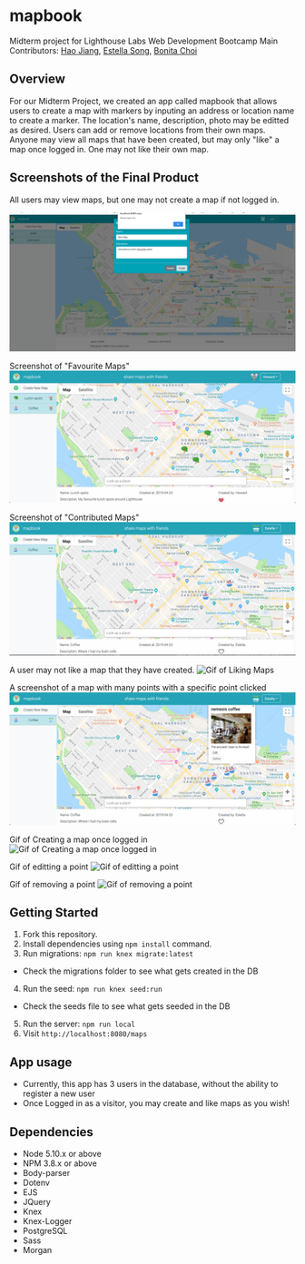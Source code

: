 # mapbook
Midterm project for Lighthouse Labs Web Development Bootcamp
Main Contributors: [Hao Jiang](https://github.com/Polatouche0201), [Estella Song](https://github.com/estellajaysong), [Bonita Choi](https://github.com/bonitac)

## Overview
For our Midterm Project, we created an app called mapbook that allows users to create a map with markers by inputing an address or location name to create a marker. The location's name, description, photo may be editted as desired. Users can add or remove locations from their own maps. Anyone may view all maps that have been created, but may only "like" a map once logged in. One may not like their own map.

## Screenshots of the Final Product
All users may view maps, but one may not create a map if not logged in.

![Trying to Create Map Without Logging In](https://github.com/bonitac/mapbook/blob/master/docs/create_map_not_logged_in.png)

Screenshot of "Favourite Maps"
![Screenshot of "Favourite Maps"](https://github.com/bonitac/mapbook/blob/master/docs/show_favourite_maps.png)

Screenshot of "Contributed Maps"
![Screenshot of "Contributed Maps"](https://github.com/bonitac/mapbook/blob/master/docs/show_contributed_maps.png)

A user may not like a map that they have created.
![Gif of Liking Maps](https://github.com/bonitac/mapbook/blob/master/docs/2019-04-23%2014.39.00.gif)

A screenshot of a map with many points with a specific point clicked
![Screenshot of map with many points with a specific point clicked](https://github.com/bonitac/mapbook/blob/master/docs/map_with_many_points_and_info_window.png)

Gif of Creating a map once logged in
![Gif of Creating a map once logged in]()

Gif of editting a point
![Gif of editting a point]()

Gif of removing a point
![Gif of removing a point]()


## Getting Started
1. Fork this repository.
2. Install dependencies using `npm install` command.
3. Run migrations: `npm run knex migrate:latest`
  - Check the migrations folder to see what gets created in the DB
4. Run the seed: `npm run knex seed:run`
  - Check the seeds file to see what gets seeded in the DB
5. Run the server: `npm run local`
6. Visit `http://localhost:8080/maps`

## App usage
- Currently, this app has 3 users in the database, without the ability to register a new user
- Once Logged in as a visitor, you may create and like maps as you wish!

## Dependencies

- Node 5.10.x or above
- NPM 3.8.x or above
- Body-parser
- Dotenv
- EJS
- JQuery
- Knex
- Knex-Logger
- PostgreSQL
- Sass
- Morgan
